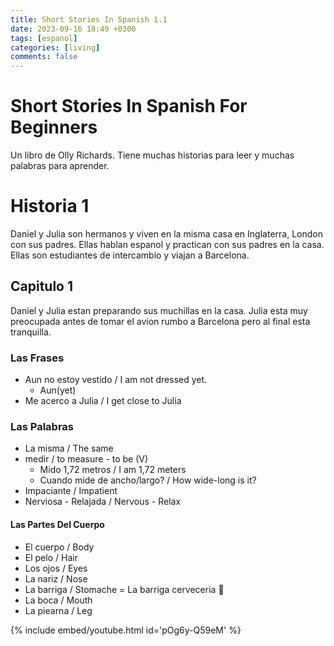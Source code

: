 ```yaml
---
title: Short Stories In Spanish 1.1
date: 2023-09-16 18:49 +0300
tags: [espanol]
categories: [living]
comments: false
---
```


# Short Stories In Spanish For Beginners

Un libro de Olly Richards. Tiene muchas historias para leer y muchas palabras para aprender.

<h1 data-toc-skip> Historia 1 </h1>

Daniel y Julia son hermanos y viven en la misma casa en Inglaterra, London con sus padres.
Ellas hablan espanol y practican con sus padres en la casa.
Ellas son estudiantes de intercambio y viajan a Barcelona.

## Capitulo 1

Daniel y Julia estan preparando sus muchillas en la casa.
Julia esta muy preocupada antes de tomar el avion rumbo a Barcelona pero al final esta tranquilla.

### Las Frases

- Aun no estoy vestido / I am not dressed yet.
  - Aun(yet)
- Me acerco a Julia / I get close to Julia

### Las Palabras

- La misma / The same
- medir / to measure - to be (V)
  - Mido 1,72 metros / I am 1,72 meters
  - Cuando mide de ancho/largo? / How wide-long is it?
- Impaciante / Impatient
- Nerviosa - Relajada / Nervous - Relax

#### Las Partes Del Cuerpo

- El cuerpo / Body
- El pelo / Hair
- Los ojos / Eyes
- La nariz / Nose
- La barriga / Stomache = La barriga cerveceria 🍻
- La boca / Mouth
- La piearna / Leg

{% include embed/youtube.html id='pOg6y-Q59eM' %}
